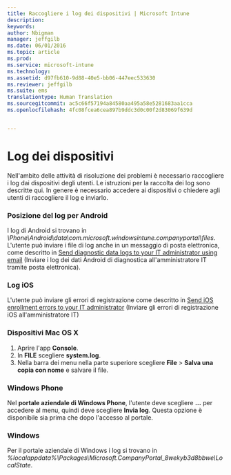 ```yaml
---
title: Raccogliere i log dei dispositivi | Microsoft Intune
description: 
keywords: 
author: Nbigman
manager: jeffgilb
ms.date: 06/01/2016
ms.topic: article
ms.prod: 
ms.service: microsoft-intune
ms.technology: 
ms.assetid: d97fb610-9d88-40e5-bb06-447eec533630
ms.reviewer: jeffgilb
ms.suite: ems
translationtype: Human Translation
ms.sourcegitcommit: ac5c66f57194a84580aa495a58e5281683aa1cca
ms.openlocfilehash: 4fc08fcea6cea897b9ddc3d0c00f2d83069f639d


---
```


# Log dei dispositivi

Nell'ambito delle attività di risoluzione dei problemi è necessario raccogliere i log dai dispositivi degli utenti. Le istruzioni per la raccolta dei log sono descritte qui. In genere è necessario accedere ai dispositivi o chiedere agli utenti di raccogliere il log e inviarlo. 

### Posizione del log per Android
I log di Android si trovano in *<Android Device>\Phone\Android\data\com.microsoft.windowsintune.companyportal\files*. L'utente può inviare i file di log anche in un messaggio di posta elettronica, come descritto in [Send diagnostic data logs to your IT administrator using email](/intune/enduser/send-diagnostic-data-logs-to-your-it-administrator-using-email-android) (Inviare i log dei dati Android di diagnostica all'amministratore IT tramite posta elettronica).

### Log iOS

L'utente può inviare gli errori di registrazione come descritto in [Send iOS enrollment errors to your IT administrator](/intune/enduser/send-errors-to-your-it-admin-ios) (Inviare gli errori di registrazione iOS all'amministratore IT)

### Dispositivi Mac OS X

1. Aprire l'app **Console**.
2. In **FILE** scegliere **system.log**.
3. Nella barra dei menu nella parte superiore scegliere **File** > **Salva una copia con nome** e salvare il file.

### Windows Phone

Nel **portale aziendale di Windows Phone**, l'utente deve scegliere **...** per accedere al menu, quindi deve scegliere **Invia log**. Questa opzione è disponibile sia prima che dopo l'accesso al portale.

### Windows

Per il portale aziendale di Windows i log si trovano in *%localappdata%\Packages\Microsoft.CompanyPortal_8wekyb3d8bbwe\LocalState*.



<!--HONumber=Jul16_HO3-->


